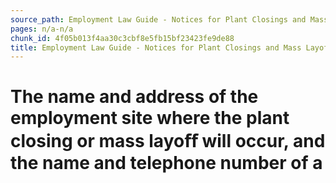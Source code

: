 ```yaml
---
source_path: Employment Law Guide - Notices for Plant Closings and Mass Layoffs.md
pages: n/a-n/a
chunk_id: 4f05b013f4aa30c3cbf8e5fb15bf23423fe9de88
title: Employment Law Guide - Notices for Plant Closings and Mass Layoffs
---
```

# The name and address of the employment site where the plant closing or mass layoﬀ will occur, and the name and telephone number of a
